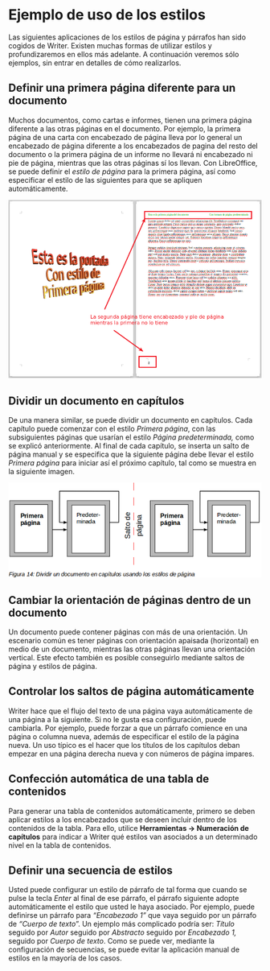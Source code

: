 
# Ejemplo de uso de los estilos

Las siguientes aplicaciones de los estilos de página y párrafos han sido cogidos de Writer. Existen muchas formas de utilizar estilos y profundizaremos en ellos más adelante. A continuación veremos sólo ejemplos, sin entrar en detalles de cómo realizarlos.

## Definir una primera página diferente para un documento

Muchos documentos, como cartas e informes, tienen una primera página diferente a las otras páginas en el documento. Por ejemplo, la primera página de una carta con encabezado de página lleva por lo general un encabezado de página diferente a los encabezados de pagina del resto del documento o la primera página de un informe no llevará ni encabezado ni pie de página, mientras que las otras páginas sí los llevan. Con LibreOffice, se puede definir el *estilo de página* para la primera página, así como especificar el estilo de las siguientes para que se apliquen automáticamente.

![](https://raw.githubusercontent.com/catedu/libreOffice-la-suite-ofimatica-libre/master/img/Seleccion_227.png)

## Dividir un documento en capítulos

De una manera similar, se puede dividir un documento en capítulos. Cada capítulo puede comenzar con el estilo *Primera página*, con las subsiguientes páginas que usarían el estilo *Página predeterminada,* como se explicó anteriormente. Al final de cada capítulo, se inserta un salto de página manual y se especifica que la siguiente página debe llevar el estilo *Primera página* para iniciar así el próximo capítulo, tal como se muestra en la siguiente imagen.

![](https://raw.githubusercontent.com/catedu/libreOffice-la-suite-ofimatica-libre/master/img/capitulos.png)

## Cambiar la orientación de páginas dentro de un documento

Un documento puede contener páginas con más de una orientación. Un escenario común es tener páginas con orientación apaisada (horizontal) en medio de un documento, mientras las otras páginas llevan una orientación vertical. Este efecto también es posible conseguirlo mediante saltos de página y estilos de página.

## Controlar los saltos de página automáticamente

Writer hace que el flujo del texto de una página vaya automáticamente de una página a la siguiente. Si no le gusta esa configuración, puede cambiarla. Por ejemplo, puede forzar a que un párrafo comience en una página o columna nueva, además de especificar el estilo de la página nueva. Un uso típico es el hacer que los títulos de los capítulos deban empezar en una página derecha nueva y con números de página impares.

## Confección automática de una tabla de contenidos

Para generar una tabla de contenidos automáticamente, primero se deben aplicar estilos a los encabezados que se deseen incluir dentro de los contenidos de la tabla. Para ello, utilice **Herramientas → Numeración de capítulos** para indicar a Writer qué estilos van asociados a un determinado nivel en la tabla de contenidos.

## Definir una secuencia de estilos

Usted puede configurar un estilo de párrafo de tal forma que cuando se pulse la tecla *Enter* al final de ese párrafo, el párrafo siguiente adopte automáticamente el estilo que usted le haya asociado. Por ejemplo, puede definirse un párrafo para *“Encabezado 1”* que vaya seguido por un párrafo de *“Cuerpo de texto*”. Un ejemplo más complicado podría ser: *Título* seguido por *Autor* seguido por *Abstracto* seguido por *Encabezado 1,* seguido por *Cuerpo de texto*. Como se puede ver, mediante la configuración de secuencias, se puede evitar la aplicación manual de estilos en la mayoría de los casos.

 


